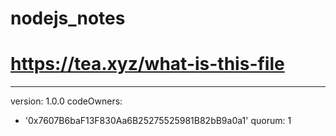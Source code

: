 # nodejs_notes
# https://tea.xyz/what-is-this-file
---
version: 1.0.0
codeOwners:
  - '0x7607B6baF13F830Aa6B25275525981B82bB9a0a1'
quorum: 1
